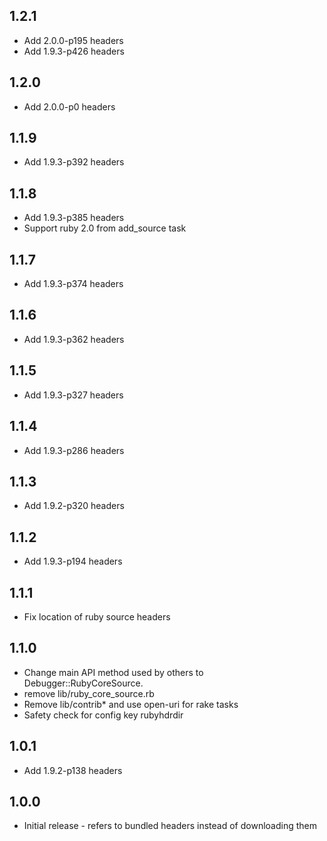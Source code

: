 ## 1.2.1
* Add 2.0.0-p195 headers
* Add 1.9.3-p426 headers

## 1.2.0
* Add 2.0.0-p0 headers

## 1.1.9
* Add 1.9.3-p392 headers

## 1.1.8
* Add 1.9.3-p385 headers
* Support ruby 2.0 from add_source task

## 1.1.7
* Add 1.9.3-p374 headers

## 1.1.6
* Add 1.9.3-p362 headers

## 1.1.5
* Add 1.9.3-p327 headers

## 1.1.4
* Add 1.9.3-p286 headers

## 1.1.3
* Add 1.9.2-p320 headers

## 1.1.2
* Add 1.9.3-p194 headers

## 1.1.1
* Fix location of ruby source headers

## 1.1.0
* Change main API method used by others to Debugger::RubyCoreSource.
* remove lib/ruby_core_source.rb
* Remove lib/contrib* and use open-uri for rake tasks
* Safety check for config key rubyhdrdir

## 1.0.1
* Add 1.9.2-p138 headers

## 1.0.0
* Initial release - refers to bundled headers instead of downloading them
